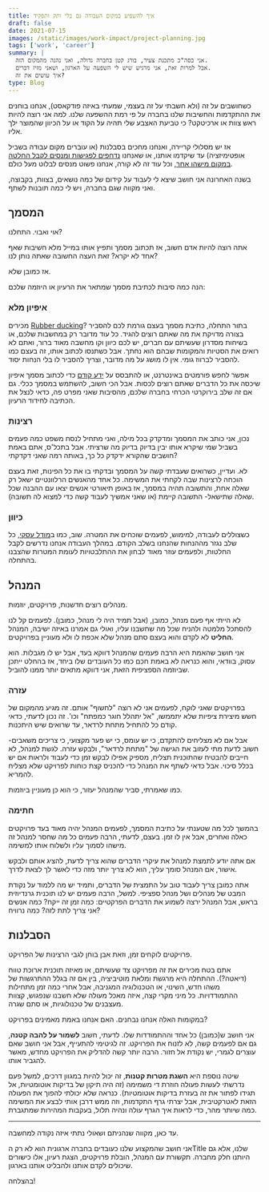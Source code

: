 ```yaml
---
title: איך להשפיע במקום העבודה גם בלי ותק ותפקיד
draft: false
date: 2021-07-15
images: /static/images/work-impact/project-planning.jpg
tags: ['work', 'career']
summary: |
  אני בסה"כ מתכנת צעיר, בורג קטן בחברה גדולה, ואני נהנה מהמקום הזה.
  אבל למרות זאת, אני מרגיש שיש לי השפעה על הארגון, ושאני מזיז דברים.
  איך עושים את זה?
type: Blog
---
```


כשחושבים על זה (ולא חשבתי על זה בעצמי, שמעתי באיזה פודקאסט), אנחנו בוחנים את ההתקדמות והחשיבות שלנו בחברה על פי רמת ההשפעה שלנו. למה אני רוצה להיות ראש צוות או ארכיטקט? כי טביעת האצבע שלי תהיה על הקוד או על הכיוון שהמוצר ילך אליו.

אז יש מסלולי קריירה, ואנחנו מחכים בסבלנות (או עוברים מקום עבודה בשביל אופטימיזציה) עד שיקדמו אותנו, או שאנחנו [נדחפים לפגישות ומנסים לקבל החלטה במקום מישהו אחר](http://notarbut.co/ep99/), וכל עוד זה לא קורה, אנחנו פשוט מנסים לבלוט מעל כולם.

בשנה האחרונה אני חושב שיצא לי לעבוד על קידום של כמה נושאים, בצוות, בקבוצה, ואני מקווה שגם בחברה, ויש לי כמה תובנות לשתף.

## המסמך

אוי ואבוי. התחלנו?

אתה רוצה להיות אדם חשוב, אז תכתוב מסמך ותפיץ אותו במייל מלא חשיבות שאף אחד לא יקרא? זאת העצה החשובה שאתה נותן לנו?

אז כמובן שלא.

הנה כמה סיבות לכתיבת מסמך שמתאר את הרעיון או היוזמה שלכם:

### איפיון מלא

מכירים [Rubber ducking](https://he.wikipedia.org/wiki/%D7%A0%D7%99%D7%A4%D7%95%D7%99_%D7%A9%D7%92%D7%99%D7%90%D7%95%D7%AA_%D7%91%D7%90%D7%9E%D7%A6%D7%A2%D7%95%D7%AA_%D7%91%D7%A8%D7%95%D7%95%D7%96_%D7%92%D7%95%D7%9E%D7%99)? בתור התחלה, כתיבת מסמך בעצם גורמת לכם להסביר בצורה מדויקת את מה שאתם רוצים להגיד. כל עוד מדובר רק במחשבות שלכם, או בשיחות מסדרון שעשיתם עם חברים, יש לכם כיוון וקו מחשבה מאוד ברור, ואתם לא רואים את הסטיות והמקומות שבהם הוא נחתך. אבל כשתנסו לכתוב אותו, זה בעצם כמו להסביר לברווז גומי. אין לו מושג על מה מדובר, וצריך להסביר לו בלי הנחות יסוד.

אפשר לחפש פורמטים באינטרנט, או להתבסס על [ידע קודם](https://bscstudent.netlify.app/ihis-computers/) כדי לכתוב מסמך איפיון שיכסה את כל הדברים שאתם רוצים לכסות. אבל הכי חשוב, להשתמש במסמך ככלי. גם אם זה שלב בירוקרטי הכרחי בחברה שלכם, מהסיבות שאני מפרט פה, כדאי לנצל את הכתיבה לחידוד הרעיון.

### רצינות

נכון, אני כותב את המסמך ומדקדק בכל מילה, ואני מתחיל לנסח משפט כמה פעמים בשביל שמי שיקרא אותו יבין בדיוק בדיוק מה שרציתי. אבל בתכל'ס, אתם באמת חושבים שהקורא ידקדק כל כך, באותה רמה שאני דקדקתי?

לא. ועדיין, כשרואים שעבדתי קשה על המסמך ובדקתי בו את כל הפינות, זאת בעצם הוכחה לרצינות שבה לקחתי את המשימה. כל אחד מהאנשים הרלוונטיים ישאל רק שאלה אחת, והתשובה תהיה במסמך, אז באופן תיאורטי אנשים יצאו עם ההבנה שכל שאלה שתישאל- התשובה קיימת (או שאני אמשיך לעבוד קשה כדי למצוא לה תשובה).

### כיוון

כשצוללים לעבודה, למימוש, לפעמים שוכחים את המטרה. שוב, כמו ב[מודל עסקי](https://bscstudent.netlify.app/ihis-computers/), כל שלב נגזר מההנחות שהנחנו בשלב הקודם. במהלך העבודה אנחנו נדרשים לקבל החלטות, ולפעמים עוזר מאוד לבחון את ההתלבטויות לעומת המטרות שהצבנו בהתחלה.

## המנהל

מנהלים רוצים חדשנות, פרויקטים, יוזמות.

לא הייתי אף פעם מנהל, כמובן, (אבל תמיד היה לי מנהל, כמובן). לפעמים קל לנו להסתכל מלמטה ולהניח שכל מה שחשבנו עליו, ואולי גם אמרנו באיזה ישיבה, המנהל **החליט** לא לקדם והוא בעצם סתם מנהל שלא אכפת לו ולא מעוניין בפרויקטים.

אני חושב שהאמת היא הרבה פעמים שהמנהל דווקא בעד, אבל יש לו מגבלות. הוא עסוק, בוודאי, והוא כנראה לא באמת חכם כמו כל העובדים שלו ביחד, אז בהחלט ייתכן שביוזמה הספציפית הזאת, אני דווקא מתאים יותר ממנו להוביל.

### עזרה

בפרויקטים שאני לוקח, לפעמים אני לא רוצה "לחשוף" אותם. זה מגיע מהמקום של חשש מיצירת ציפיות שלא יתממשו, "אל יתהלל חוגר כמפתח" וכו'. זה נכון לדעתי, כדאי קודם כל להתחיל מתחת לרדאר, עד שרואים שיש היתכנות.

אבל אם לא מצליחים להתקדם, כי יש עומס, כי יש פער מקצועי, כי צריכים משאבים- חשוב לדעת מתי לעזוב את הגישה של "מתחת לרדאר", ולבקש עזרה. לגשת למנהל, לא חייבים להבטיח שהתוכנית תצליח, מספיק אפילו לבקש זמן כדי לעבוד ולראות אם יש בכלל סיכוי. אבל כדאי לשתף את המנהל כדי להכניס קצת כוחות לפרויקט שלא מצליח להמריא.

כמו שאמרתי, סביר שהמנהל יעזור, כי הוא כן מעוניין ביוזמות.

### חתימה

בהמשך לכל מה שטענתי על כתיבת המסמך, לפעמים המנהל יהיה מאוד בעד פרויקטים כאלה ואחרים, אבל אין לו זמן. בעצם, לדעתי, הרבה פעמים כל מה שחסר למנהל זה מישהו לסמוך עליו ולשלוח אותו למשימה.

אם אתה יודע לתמצת למנהל את עיקרי הדברים שהוא צריך לדעת, להציג אותם ולבקש אישור, אם המנהל סומך עליך, הוא לא צריך יותר מזה כדי לאשר לך לצאת לדרך.

אתה כמובן צריך לעבוד טוב על התמצית של הדברים, ותמיד יש מה ללמוד על נקודת המבט של מנהלים ושל מנהל ספציפי. למשל, הרבה פעמים יש לנו תוכנית גרנדיוזית בראש, אבל המנהל ירצה לשמוע את הדברים הפרקטיים: כמה זמן זה ייקח? כמה אנשים אני צריך לתת לזה? כמה נרוויח?

## הסבלנות

פרויקטים לוקחים זמן, וזאת אבן בוחן לגבי הרצינות של הפרויקט.

אתם בטח מכירים את זה מפרויקט צד שעשיתם, או מאיזה תוכנית ארוכת טווח (דיאטה?). ההתחלה היא מרגשת ומלאת מוטיביציה, בין אם זה בגלל ההתרגשות של משהו חדש, השינוי, או הטכנולוגיה המגניבה, אבל אחרי כמה זמן מתחילות ההתמודדויות. כל מיני מקרי קצה, איזה מאכל מעולה שלא חשבנו שנפגוש, קצוות מעצבנים של טכנולוגיות, או סתם שגרה.

במקומות האלה אנחנו נבחנים. האם אנחנו באמת מאמינים בפרויקט?

אני חושב ש(כמובן) כל אחד וההתמודדות שלו. לדעתי, חשוב **לשמור על להבה קטנה**, גם אם לפעמים קשה, לא לזנוח את הפרויקט. זה לגיטימי להתעייף, אבל אני חושב שאם עוצרים לגמרי, יש נקודת אל חזור. הרבה יותר קשה להדליק את הפרויקט מחדש, מאשר להגביר אותו.

שיטה נוספת היא **השגת מטרות קטנות**, זה יכול להיות במגוון דרכים, למשל פעם נדרשתי לעשות פעולה חוזרת די משמימה (זה היה תיקון של בדיקות אוטומטיות, אל תגידו לפתור את זה בעזרת בדיקות אוטומטיות). כנראה שלא יכולתי להפוך את הפעולה הזאת לאטרקטיבית, אבל יצרתי גרף התקדמות, וזה ממש דרבן אותי לבצע את המשימה כמה שיותר מהר, כדי לראות איך הגרף עולה ונהיה תלול, בעקבות המהירות שמתגברת.

---

עד כאן, מקווה שנהניתם ושאולי נתתי איזה נקודה למחשבה.

אני חושב שהמקצוע שלנו כעובדים בחברה ארגונית הוא לא רק הTitle שלנו, אלא גם היותנו חלק מחברה. תקשורת עם המנהל, הובלת פרויקטים, הצגת רעיון, אלו כישורים שיכולים לקדם אותנו ולהבליט אותנו בארגון.

בהצלחה!
